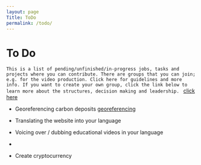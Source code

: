 ```yaml
---
layout: page
Title: ToDo
permalink: /todo/
---
```


# To Do

```This is a list of pending/unfinished/in-progress jobs, tasks and projects where you can contribute. There are groups that you can join; e.g. for the video production. Click here for guidelines and more info. If you want to create your own group, click the link below to learn more about the structures, decision making and leadership. ```
 <a href="link-to-groups-manual">click here</a>

* Georeferencing carbon deposits [georeferencing](/georeferencing)
* Translating the website into your language
* Voicing over / dubbing educational videos in your language
* 

* Create cryptocurrency 

